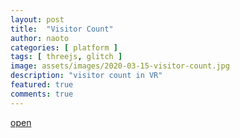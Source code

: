 ```yaml
---
layout: post
title:  "Visitor Count"
author: naoto
categories: [ platform ]
tags: [ threejs, glitch ]
image: assets/images/2020-03-15-visitor-count.jpg
description: "visitor count in VR"
featured: true
comments: true
---
```


[open](https://visitor-count.glitch.me/)
